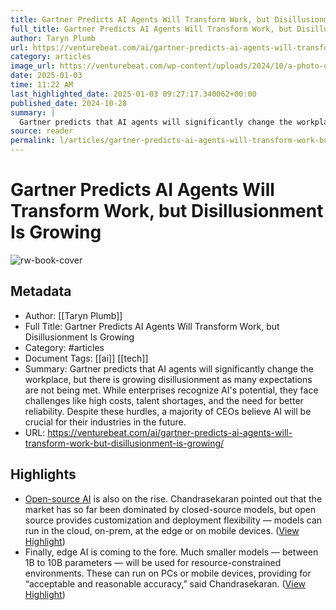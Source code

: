 ```yaml
---
title: Gartner Predicts AI Agents Will Transform Work, but Disillusionment Is Growing
full_title: Gartner Predicts AI Agents Will Transform Work, but Disillusionment Is Growing
author: Taryn Plumb
url: https://venturebeat.com/ai/gartner-predicts-ai-agents-will-transform-work-but-disillusionment-is-growing/
category: articles
image_url: https://venturebeat.com/wp-content/uploads/2024/10/a-photo-of-a-group-of-enterprise-leaders-standing-u_1xmqIJT-6HYrHpMLxBDA-x5jKdXyhT4-EiGHYJdEQAw-transformed.jpeg?w=1024?w=1200&strip=all
date: 2025-01-03
time: 11:22 AM
last_highlighted_date: 2025-01-03 09:27:17.340062+00:00
published_date: 2024-10-28
summary: |
  Gartner predicts that AI agents will significantly change the workplace, but there is growing disillusionment as many expectations are not being met. While enterprises recognize AI's potential, they face challenges like high costs, talent shortages, and the need for better reliability. Despite these hurdles, a majority of CEOs believe AI will be crucial for their industries in the future.
source: reader
permalink: l/articles/gartner-predicts-ai-agents-will-transform-work-but-disillusionment-is-growing
---
```

# Gartner Predicts AI Agents Will Transform Work, but Disillusionment Is Growing

![rw-book-cover](https://venturebeat.com/wp-content/uploads/2024/10/a-photo-of-a-group-of-enterprise-leaders-standing-u_1xmqIJT-6HYrHpMLxBDA-x5jKdXyhT4-EiGHYJdEQAw-transformed.jpeg?w=1024?w=1200&strip=all)

## Metadata
- Author: [[Taryn Plumb]]
- Full Title: Gartner Predicts AI Agents Will Transform Work, but Disillusionment Is Growing
- Category: #articles
- Document Tags: [[ai]] [[tech]] 
- Summary: Gartner predicts that AI agents will significantly change the workplace, but there is growing disillusionment as many expectations are not being met. While enterprises recognize AI's potential, they face challenges like high costs, talent shortages, and the need for better reliability. Despite these hurdles, a majority of CEOs believe AI will be crucial for their industries in the future.
- URL: https://venturebeat.com/ai/gartner-predicts-ai-agents-will-transform-work-but-disillusionment-is-growing/

## Highlights
- [Open-source AI](https://venturebeat.com/ai/enterprise-ai-adoption-surges-as-organizations-shift-from-experimentation-to-implementation/) is also on the rise. Chandrasekaran pointed out that the market has so far been dominated by closed-source models, but open source provides customization and deployment flexibility — models can run in the cloud, on-prem, at the edge or on mobile devices. ([View Highlight](https://read.readwise.io/read/01jgnqv2y4wkvvd21sq4dc67np))
- Finally, edge AI is coming to the fore. Much smaller models — between 1B to 10B parameters — will be used for resource-constrained environments. These can run on PCs or mobile devices, providing for “acceptable and reasonable accuracy,” said Chandrasekaran. ([View Highlight](https://read.readwise.io/read/01jgnqv4ay00efdv9f2fxcg8t0))


